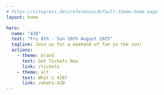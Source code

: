 ```yaml
---
# https://vitepress.dev/reference/default-theme-home-page
layout: home

hero:
  name: "420"
  text: "Fri 8th - Sun 10th August 2025"
  tagline: Join us for a weekend of fun in the sun!
  actions:
    - theme: brand
      text: Get Tickets Now
      link: /tickets
    - theme: alt
      text: What's 420?
      link: /whats-420
---
```

